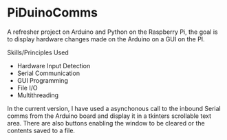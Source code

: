 # PiDuinoComms
A refresher project on Arduino and Python on the Raspberry Pi, the goal is to display hardware changes made on the Arduino on a GUI on the PI.

Skills/Principles Used

- Hardware Input Detection
- Serial Communication
- GUI Programming
- File I/O
- Multithreading

In the current version, I have used a asynchonous call to the inbound Serial comms from the Arduino board and display it in a
tkinters scrollable text area. There are also buttons enabling the window to be cleared or the contents saved to a file.


  
